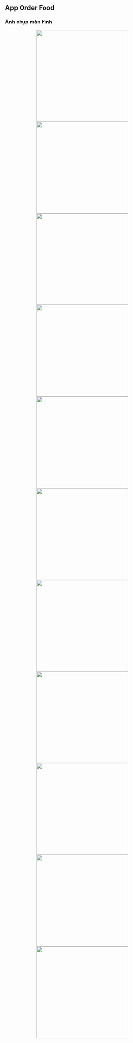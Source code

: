 ## App Order Food
### Ảnh chụp màn hình
<p float="left" style="text-align: center">
  <img src="screenshot/sc1.jpg" width="300">
  <img src="screenshot/sc2.jpg" width="300">
  <img src="screenshot/sc3.jpg" width="300">
  <img src="screenshot/sc4.jpg" width="300">
  <img src="screenshot/sc5.jpg" width="300">
  <img src="screenshot/sc6.jpg" width="300">
  <img src="screenshot/sc7.jpg" width="300">
  <img src="screenshot/sc8.jpg" width="300">
  <img src="screenshot/sc9.jpg" width="300">
  <img src="screenshot/sc15.jpg" width="300">
  <img src="screenshot/sc16.jpg" width="300">
</p>
